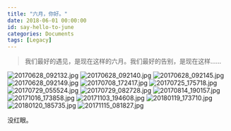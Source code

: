 ```yaml
---
title: "六月，你好。"
date: 2018-06-01 00:00:00
id: say-hello-to-june
categories: Documents
tags: [Legacy]
---
```


> 我们最好的遇见，是现在这样的六月。我们最好的告别，是现在这样……

![20170628_092132.jpg](/resources/legacy/5b1276565e9d0.jpg)
![20170628_092140.jpg](/resources/legacy/5b1276566307f.jpg)
![20170628_092145.jpg](/resources/legacy/5b127655df58a.jpg)
![20170628_092149.jpg](/resources/legacy/5b127655d5d1a.jpg)
![20170708_172417.jpg](/resources/legacy/5b12765b4f7e1.jpg)
![20170725_175718.jpg](/resources/legacy/5b127657017cf.jpg)
![20170729_055524.jpg](/resources/legacy/5b1276563de4b.jpg)
![20170729_082728.jpg](/resources/legacy/5b12765f9ecdb.jpg)
![20170814_190157.jpg](/resources/legacy/5b127656f3277.jpg)
![20171016_173858.jpg](/resources/legacy/5b12765603145.jpg)
![20171103_194608.jpg](/resources/legacy/5b1276ec6ce44.jpg)
![20180119_173710.jpg](/resources/legacy/5b1276edd285d.jpg)
![20180120_185735.jpg](/resources/legacy/5b1276edde128.jpg)
![20171115_081827.jpg](/resources/legacy/5b1276eea53b8.jpg)

没红眼。
